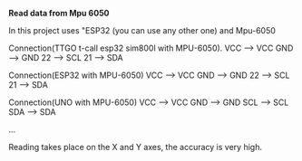**Read data from Mpu 6050**

In this project uses "ESP32 (you can use any other one) and Mpu-6050

Connection(TTGO t-call esp32 sim800l with MPU-6050).
VCC --> VCC
GND --> GND
22  --> SCL
21  --> SDA

Connection(ESP32 with MPU-6050)
VCC --> VCC
GND --> GND
22  --> SCL
21  --> SDA

Connection(UNO with MPU-6050)
VCC --> VCC
GND --> GND
SCL  --> SCL
SDA  --> SDA

...

Reading takes place on the X and Y axes, the accuracy is very high.
